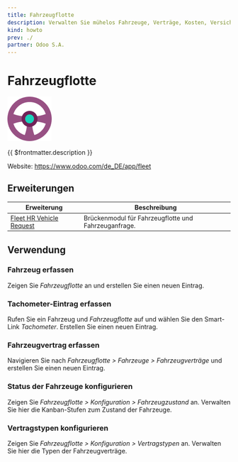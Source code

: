 ```yaml
---
title: Fahrzeugflotte
description: Verwalten Sie mühelos Fahrzeuge, Verträge, Kosten, Versicherungen und Aufträge.
kind: howto
prev: ./
partner: Odoo S.A.
---
```

# Fahrzeugflotte
![icons_odoo_fleet](attachments/icons_odoo_fleet.png)

{{ $frontmatter.description }}

Website: <https://www.odoo.com/de_DE/app/fleet>

## Erweiterungen

| Erweiterung                                                   | Beschreibung                                         |
| ------------------------------------------------------------- | ---------------------------------------------------- |
| [Fleet HR Vehicle Request](Fleet%20HR%20Vehicle%20Request.md) | Brückenmodul für Fahrzeugflotte und Fahrzeuganfrage. |

## Verwendung

### Fahrzeug erfassen

Zeigen Sie *Fahrzeugflotte* an und erstellen Sie einen neuen Eintrag.

### Tachometer-Eintrag erfassen

Rufen Sie ein Fahrzeug und *Fahrzeugflotte* auf und wählen Sie den Smart-Link *Tachometer*. Erstellen Sie einen neuen Eintrag.

### Fahrzeugvertrag erfassen

Navigieren Sie nach *Fahrzeugflotte > Fahrzeuge > Fahrzeugverträge* und erstellen Sie einen neuen Eintrag.

### Status der Fahrzeuge konfigurieren

Zeigen Sie *Fahrzeugflotte > Konfiguration > Fahrzeugzustand* an. Verwalten Sie hier die Kanban-Stufen zum Zustand der Fahrzeuge.

### Vertragstypen konfigurieren

Zeigen Sie *Fahrzeugflotte > Konfiguration > Vertragstypen* an. Verwalten Sie hier die Typen der Fahrzeugverträge.
